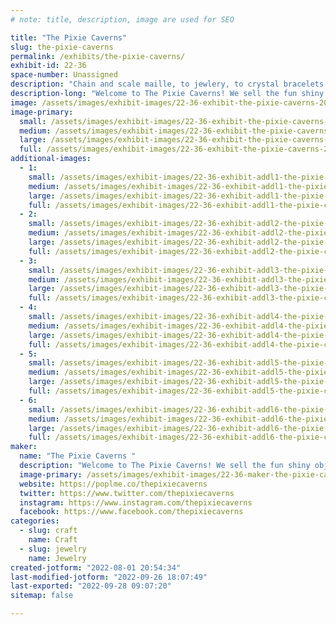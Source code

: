 ```yaml
---
# note: title, description, image are used for SEO

title: "The Pixie Caverns"
slug: the-pixie-caverns
permalink: /exhibits/the-pixie-caverns/
exhibit-id: 22-36
space-number: Unassigned
description: "Chain and scale maille, to jewlery, to crystal bracelets and even potions!"
description-long: "Welcome to The Pixie Caverns! We sell the fun shiny objects! From Chain and scale maille, to jewlery, to crystal bracelets and even potions!"
image: /assets/images/exhibit-images/22-36-exhibit-the-pixie-caverns-20220827-094801-large.jpg
image-primary: 
  small: /assets/images/exhibit-images/22-36-exhibit-the-pixie-caverns-20220827-094801-small.jpg
  medium: /assets/images/exhibit-images/22-36-exhibit-the-pixie-caverns-20220827-094801-medium.jpg
  large: /assets/images/exhibit-images/22-36-exhibit-the-pixie-caverns-20220827-094801-large.jpg
  full: /assets/images/exhibit-images/22-36-exhibit-the-pixie-caverns-20220827-094801-full.jpg
additional-images: 
  - 1:
    small: /assets/images/exhibit-images/22-36-exhibit-addl1-the-pixie-caverns-20220827-094501-small.jpg
    medium: /assets/images/exhibit-images/22-36-exhibit-addl1-the-pixie-caverns-20220827-094501-medium.jpg
    large: /assets/images/exhibit-images/22-36-exhibit-addl1-the-pixie-caverns-20220827-094501-large.jpg
    full: /assets/images/exhibit-images/22-36-exhibit-addl1-the-pixie-caverns-20220827-094501-full.jpg
  - 2:
    small: /assets/images/exhibit-images/22-36-exhibit-addl2-the-pixie-caverns-20220827-094505-small.jpg
    medium: /assets/images/exhibit-images/22-36-exhibit-addl2-the-pixie-caverns-20220827-094505-medium.jpg
    large: /assets/images/exhibit-images/22-36-exhibit-addl2-the-pixie-caverns-20220827-094505-large.jpg
    full: /assets/images/exhibit-images/22-36-exhibit-addl2-the-pixie-caverns-20220827-094505-full.jpg
  - 3:
    small: /assets/images/exhibit-images/22-36-exhibit-addl3-the-pixie-caverns-20220827-094512-small.jpg
    medium: /assets/images/exhibit-images/22-36-exhibit-addl3-the-pixie-caverns-20220827-094512-medium.jpg
    large: /assets/images/exhibit-images/22-36-exhibit-addl3-the-pixie-caverns-20220827-094512-large.jpg
    full: /assets/images/exhibit-images/22-36-exhibit-addl3-the-pixie-caverns-20220827-094512-full.jpg
  - 4:
    small: /assets/images/exhibit-images/22-36-exhibit-addl4-the-pixie-caverns-20220827-094524-small.jpg
    medium: /assets/images/exhibit-images/22-36-exhibit-addl4-the-pixie-caverns-20220827-094524-medium.jpg
    large: /assets/images/exhibit-images/22-36-exhibit-addl4-the-pixie-caverns-20220827-094524-large.jpg
    full: /assets/images/exhibit-images/22-36-exhibit-addl4-the-pixie-caverns-20220827-094524-full.jpg
  - 5:
    small: /assets/images/exhibit-images/22-36-exhibit-addl5-the-pixie-caverns-20220827-094534-small.jpg
    medium: /assets/images/exhibit-images/22-36-exhibit-addl5-the-pixie-caverns-20220827-094534-medium.jpg
    large: /assets/images/exhibit-images/22-36-exhibit-addl5-the-pixie-caverns-20220827-094534-large.jpg
    full: /assets/images/exhibit-images/22-36-exhibit-addl5-the-pixie-caverns-20220827-094534-full.jpg
  - 6:
    small: /assets/images/exhibit-images/22-36-exhibit-addl6-the-pixie-caverns-20220827-094542-small.jpg
    medium: /assets/images/exhibit-images/22-36-exhibit-addl6-the-pixie-caverns-20220827-094542-medium.jpg
    large: /assets/images/exhibit-images/22-36-exhibit-addl6-the-pixie-caverns-20220827-094542-large.jpg
    full: /assets/images/exhibit-images/22-36-exhibit-addl6-the-pixie-caverns-20220827-094542-full.jpg
maker: 
  name: "The Pixie Caverns "
  description: "Welcome to The Pixie Caverns! We sell the fun shiny objects! From Chain and scale maille, to jewlery, to crystal bracelets and even potions!"
  image-primary: /assets/images/exhibit-images/22-36-maker-the-pixie-caverns-20220720-073054-medium.jpg
  website: https://poplme.co/thepixiecaverns
  twitter: https://www.twitter.com/thepixiecaverns
  instagram: https://www.instagram.com/thepixiecaverns
  facebook: https://www.facebook.com/thepixiecaverns
categories: 
  - slug: craft
    name: Craft
  - slug: jewelry
    name: Jewelry
created-jotform: "2022-08-01 20:54:34"
last-modified-jotform: "2022-09-26 18:07:49"
last-exported: "2022-09-28 09:07:20"
sitemap: false

---
```


